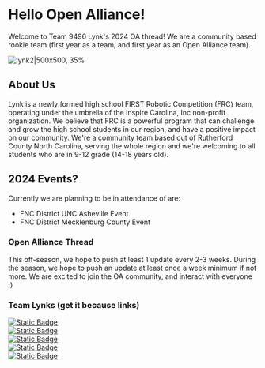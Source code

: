 # Hello Open Alliance!
Welcome to Team 9496 Lynk's 2024 OA thread! We are a community based rookie team (first year as a team, and first year as an Open Alliance team).

![lynk2|500x500, 35%](https://www.chiefdelphi.com/uploads/default/original/3X/d/d/dddf48625f73827c446b20b9830c4d7fe81b2487.png)
## About Us 
Lynk is a newly formed high school FIRST Robotic Competition (FRC) team, operating under the umbrella of the Inspire Carolina, Inc non-profit organization. We believe that FRC is a powerful program that can challenge and grow the high school students in our region, and have a positive impact on our community. We're a community team based out of Rutherford County North Carolina, serving the whole region and we're welcoming to all students who are in 9-12 grade (14-18 years old).


## 2024 Events?
Currently we are planning to be in attendance of are: 
- FNC District UNC Asheville Event
- FNC District Mecklenburg County Event

### Open Alliance Thread
This off-season, we hope to push at least 1 update every 2-3 weeks. During the season, we hope to push an update at least once a week minimum if not more. We are excited to join the OA community, and interact with everyone :) 

### Team Lynks (get it because links)
[![Static Badge](https://img.shields.io/badge/Team_Website-Team_Website?style=for-the-badge&logo=https://www.chiefdelphi.com/uploads/default/original/3X/d/d/dddf48625f73827c446b20b9830c4d7fe81b2487.png&logoColor=000000&labelColor=bf5700&color=000000)](https://lynkrobotics.org) <br>
[![Static Badge](https://img.shields.io/badge/Facebook-facebook?style=for-the-badge&logo=facebook&logoColor=000000&labelColor=bf5700&color=000000)](https://www.facebook.com/lynkfrc) <br>
[![Static Badge](https://img.shields.io/badge/Instagram-instagram?style=for-the-badge&logo=instagram&logoColor=000000&labelColor=bf5700&color=000000)](https://www.instagram.com/lynkfrc/) <br>
[![Static Badge](https://img.shields.io/badge/Github-github?style=for-the-badge&logo=github&logoColor=000000&labelColor=bf5700&color=000000)](https://github.com/LynkRobotics) <br>
[![Static Badge](https://img.shields.io/badge/Youtube-youtube?style=for-the-badge&logo=youtube&logoColor=000000&labelColor=bf5700&color=000000)](https://www.youtube.com/@LynkFRC/) <br>